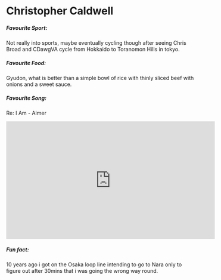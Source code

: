 # Christopher Caldwell

##### Favourite Sport:

Not really into sports, maybe eventually cycling though after seeing Chris Broad and CDawgVA cycle from Hokkaido to Toranomon Hills in tokyo.

##### Favourite Food:

Gyudon, what is better than a simple bowl of rice with thinly sliced beef with onions and a sweet sauce.

##### Favourite Song:

Re: I Am - Aimer

<iframe width="560" height="315" src="https://www.youtube.com/embed/ptwH69_0EAo?si=cUU-2e8DBgIfnj61" title="YouTube video player" frameborder="0" allow="accelerometer; autoplay; clipboard-write; encrypted-media; gyroscope; picture-in-picture; web-share" referrerpolicy="strict-origin-when-cross-origin" allowfullscreen></iframe>

##### Fun fact:

10 years ago i got on the Osaka loop line intending to go to Nara only to figure out after 30mins that i was going the wrong way round.
